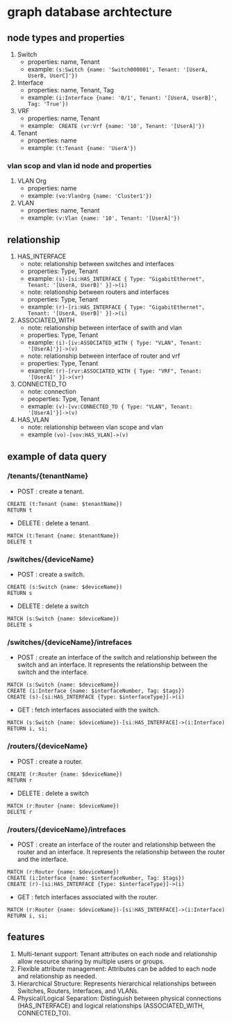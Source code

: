 # graph database archtecture

## node types and properties

1. Switch
    * properties: name, Tenant
    * example: ```(s:Switch {name: 'Switch000001', Tenant: '[UserA, UserB, UserC]'})```
2. Interface
    * properties: name, Tenant, Tag
    * example: ```(i:Interface {name: '0/1', Tenant: '[UserA, UserB]', Tag: 'True'})```
3. VRF
    * properties: name, Tenant
    * example: ``` CREATE (vr:Vrf {name: '10', Tenant: '[UserA]'})```
4. Tenant
    * properties: name
    * example: ```(t:Tenant {name: 'UserA'})```

### vlan scop and vlan id node and properties

1. VLAN Org
    * properties: name
    * example: ```(vo:VlanOrg {name: 'Cluster1'})```
1. VLAN
    * properties: name, Tenant
    * example: ```(v:Vlan {name: '10', Tenant: '[UserA]'})```

## relationship

1. HAS_INTERFACE
    * note: relationship between switches and interfaces
    * properties: Type, Tenant
    * example: ``` (s)-[si:HAS_INTERFACE { Type: "GigabitEthernet", Tenant: '[UserA, UserB]' }]->(i) ```
    * note: relationship between routers and interfaces
    * properties: Type, Tenant
    * example: ``` (r)-[ri:HAS_INTERFACE { Type: "GigabitEthernet", Tenant: '[UserA, UserB]' }]->(i) ```
2. ASSOCIATED_WITH
    * note: relationship between interface of swith and vlan
    * properties: Type, Tenant
    * example: ``` (i)-[iv:ASSOCIATED_WITH { Type: "VLAN", Tenant: '[UserA]'}]->(v) ```
    * note: relationship between interface of router and vrf
    * properties: Type, Tenant
    * example: ``` (r)-[rvr:ASSOCIATED_WITH { Type: "VRF", Tenant: '[UserA]' }]->(vr) ```
3. CONNECTED_TO
    * note: connection
    * peoperties: Type, Tenant
    * exmaple: ``` (v)-[vv:CONNECTED_TO { Type: "VLAN", Tenant: '[UserA]'}]->(v) ```
4. HAS_VLAN
    * note: relationship between vlan scope and vlan
    * example ```(vo)-[vov:HAS_VLAN]->(v)```

## example of data query

### /tenants/{tenantName}

* POST : create a tenant.
```
CREATE (t:Tenant {name: $tenantName})
RETURN t
```

* DELETE : delete a tenant.
```
MATCH (t:Tenant {name: $tenantName})
DELETE t
```

### /switches/{deviceName}

* POST : create a switch.
```
CREATE (s:Switch {name: $deviceName})
RETURN s
```

* DELETE : delete a switch
```
MATCH (s:Switch {name: $deviceName})
DELETE s
```

### /switches/{deviceName}/intrefaces

* POST : create an interface of the switch and relationship between the switch and an interface. It represents the relationship between the switch and the interface.  
```
MATCH (s:Switch {name: $deviceName})
CREATE (i:Interface {name: $interfaceNumber, Tag: $tags})
CREATE (s)-[si:HAS_INTERFACE {Type: $interfaceType}]->(i)
```

* GET : fetch interfaces associated with the switch.
```
MATCH (s:Switch {name: $deviceName})-[si:HAS_INTERFACE]->(i:Interface)
RETURN i, si;
```

### /routers/{deviceName}

* POST : create a router.
```
CREATE (r:Router {name: $deviceName})
RETURN r
```

* DELETE : delete a switch
```
MATCH (r:Router {name: $deviceName})
DELETE r
```

### /routers/{deviceName}/intrefaces

* POST : create an interface of the router and relationship between the router and an interface. It represents the relationship between the router and the interface.  
```
MATCH (r:Router {name: $deviceName})
CREATE (i:Interface {name: $interfaceNumber, Tag: $tags})
CREATE (r)-[si:HAS_INTERFACE {Type: $interfaceType}]->(i)
```

* GET : fetch interfaces associated with the router.
```
MATCH (r:Router {name: $deviceName})-[si:HAS_INTERFACE]->(i:Interface)
RETURN i, si;
```

## features

1. Multi-tenant support: Tenant attributes on each node and relationship allow resource sharing by multiple users or groups.
2. Flexible attribute management: Attributes can be added to each node and relationship as needed.
3. Hierarchical Structure: Represents hierarchical relationships between Switches, Routers, Interfaces, and VLANs.
4. Physical/Logical Separation: Distinguish between physical connections (HAS_INTERFACE) and logical relationships  (ASSOCIATED_WITH, CONNECTED_TO).

